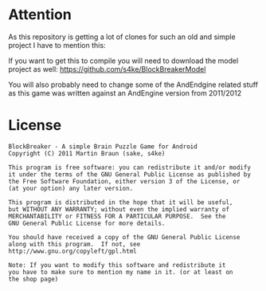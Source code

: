 Attention
=========

As this repository is getting a lot of clones for such an old and simple project I have to mention this:

If you want to get this to compile you will need to download the model project as well: 
https://github.com/s4ke/BlockBreakerModel

You will also probably need to change some of the AndEndgine related stuff as this game was written against an AndEngine version from 2011/2012
 
License
=======
    BlockBreaker - A simple Brain Puzzle Game for Android
    Copyright (C) 2011 Martin Braun (sake, s4ke)

    This program is free software: you can redistribute it and/or modify
    it under the terms of the GNU General Public License as published by
    the Free Software Foundation, either version 3 of the License, or
    (at your option) any later version.

    This program is distributed in the hope that it will be useful,
    but WITHOUT ANY WARRANTY; without even the implied warranty of
    MERCHANTABILITY or FITNESS FOR A PARTICULAR PURPOSE.  See the
    GNU General Public License for more details.

    You should have received a copy of the GNU General Public License
    along with this program.  If not, see http://www.gnu.org/copyleft/gpl.html
    
    Note: If you want to modify this software and redistribute it 
    you have to make sure to mention my name in it. (or at least on
    the shop page)
    
